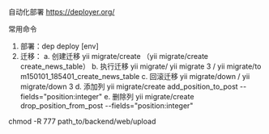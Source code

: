 自动化部署
https://deployer.org/

常用命令
1. 部署：dep deploy [env]
2. 迁移：
  a. 创建迁移 yii migrate/create <name> （yii migrate/create create_news_table）
  b. 执行迁移 yii migrate/ yii migrate 3 / yii migrate/to m150101_185401_create_news_table
  c. 回滚迁移 yii migrate/down / yii migrate/down 3
  d. 添加列 yii migrate/create add_position_to_post --fields="position:integer"
  e. 删除列 yii migrate/create drop_position_from_post --fields="position:integer"

chmod -R 777 path_to/backend/web/upload 
